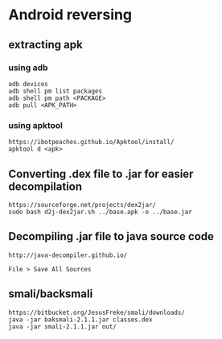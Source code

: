 # Android reversing

## extracting apk

### using adb

```
adb devices
adb shell pm list packages
adb shell pm path <PACKAGE>
adb pull <APK_PATH>
```

### using apktool

```
https://ibotpeaches.github.io/Apktool/install/
apktool d <apk>
```

## Converting .dex file to .jar for easier decompilation

```
https://sourceforge.net/projects/dex2jar/
sudo bash d2j-dex2jar.sh ../base.apk -o ../base.jar
```

## Decompiling .jar file to java source code

```
http://java-decompiler.github.io/

File > Save All Sources
```

## smali/backsmali

```
https://bitbucket.org/JesusFreke/smali/downloads/
java -jar baksmali-2.1.1.jar classes.dex
java -jar smali-2.1.1.jar out/
```

